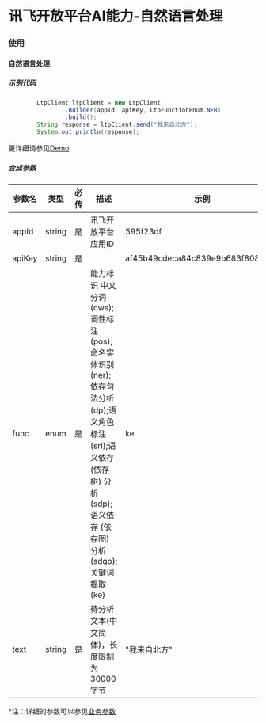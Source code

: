 # 讯飞开放平台AI能力-自然语言处理


### 使用
#### 自然语言处理
##### 示例代码
```java
        LtpClient ltpClient = new LtpClient
                .Builder(appId, apiKey, LtpFunctionEnum.NER)
                .build();
        String response = ltpClient.send("我来自北方");
        System.out.println(response);
```
更详细请参见[Demo](https://github.com/iFLYTEK-OP/websdk-java-demo/blob/main/src/main/java/cn/xfyun/demo/LtpClientApp.java)
##### 合成参数
|参数名|类型|必传|描述|示例|
|---|---|---|---|---|
|appId|string|是|讯飞开放平台应用ID|595f23df|
|apiKey|string|是||af45b49cdeca84c839e9b683f8085ea3|
|func|enum|是|能力标识 中文分词(cws);词性标注(pos);命名实体识别(ner);依存句法分析(dp);语义角色标注(srl);语义依存 (依存树) 分析(sdp);语义依存 (依存图) 分析(sdgp);关键词提取(ke)|ke|
|text|string|是|待分析文本(中文简体)，长度限制为30000字节|"我来自北方"|

 *注：详细的参数可以参见[业务参数](https://www.xfyun.cn/doc/nlp/dependencyParsing/API.html)




